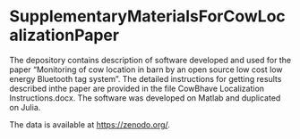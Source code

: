 # SupplementaryMaterialsForCowLocalizationPaper
The depository contains description of software developed and used for the paper “Monitoring of cow location in barn by an open source low cost low energy Bluetooth tag system”. The detailed instructions for getting results described inthe paper are provided in the file CowBhave Localization Instructions.docx.
The software was developed on Matlab and duplicated on Julia.

The data is available at https://zenodo.org/.
